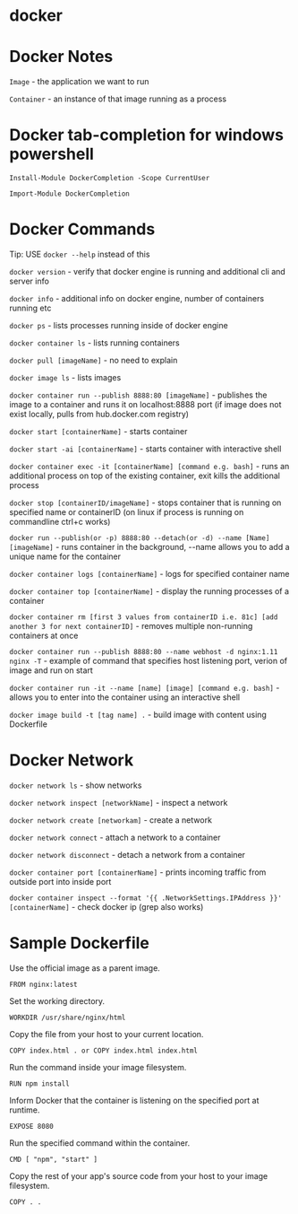 # docker

# Docker Notes

`Image` - the application we want to run

`Container` - an instance of that image running as a process

# Docker tab-completion for windows powershell

`Install-Module DockerCompletion -Scope CurrentUser`

`Import-Module DockerCompletion`

# Docker Commands

Tip: USE  `docker --help` instead of this

`docker version` - verify that docker engine is running and additional cli and server info

`docker info` - additional info on docker engine, number of containers running etc

`docker ps` - lists processes running inside of docker engine

`docker container ls` - lists running containers

`docker pull [imageName]` - no need to explain

`docker image ls` - lists images

`docker container run --publish 8888:80 [imageName]` - publishes the image to a container and runs it on localhost:8888 port (if image does not exist locally, pulls from hub.docker.com registry)

`docker start [containerName]` - starts container

`docker start -ai [containerName]` - starts container with interactive shell

`docker container exec -it [containerName] [command e.g. bash]` - runs an additional process on top of the existing container, exit kills the additional process

`docker stop [containerID/imageName]` - stops container that is running on specified name or containerID (on linux if process is running on commandline ctrl+c works)

`docker run --publish(or -p) 8888:80 --detach(or -d) --name [Name] [imageName]` - runs container in the background, --name allows you to add a unique name for the container

`docker container logs [containerName]` - logs for specified container name

`docker container top [containerName]` - display the running processes of a container

`docker container rm [first 3 values from containerID i.e. 81c] [add another 3 for next containerID]` - removes multiple non-running   containers at once

`docker container run --publish 8888:80 --name webhost -d nginx:1.11 nginx -T` - example of command that specifies host listening port, verion of image and run on start

`docker container run -it --name [name] [image] [command e.g. bash]` - allows you to enter into the container using an interactive shell

`docker image build -t [tag name] .` - build image with content using Dockerfile

# Docker Network

`docker network ls` - show networks

`docker network inspect [networkName]` - inspect a network

`docker network create [networkam]` - create a network

`docker network connect` - attach a network to a container

`docker network disconnect` - detach a network from a container

`docker container port [containerName]` - prints incoming traffic from outside port into inside port

`docker container inspect --format '{{ .NetworkSettings.IPAddress }}' [containerName]` - check docker ip (grep also works)

# Sample Dockerfile

Use the official image as a parent image.

`FROM nginx:latest`

Set the working directory.

`WORKDIR /usr/share/nginx/html`

Copy the file from your host to your current location.

`COPY index.html . or COPY index.html index.html`

Run the command inside your image filesystem.

`RUN npm install`

Inform Docker that the container is listening on the specified port at runtime.

`EXPOSE 8080`

Run the specified command within the container.

`CMD [ "npm", "start" ]`

Copy the rest of your app's source code from your host to your image filesystem.

`COPY . .`

